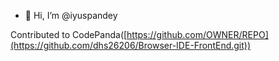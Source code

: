 - 👋 Hi, I’m @iyuspandey

Contributed to CodePanda([https://github.com/OWNER/REPO](https://github.com/dhs26206/Browser-IDE-FrontEnd.git))
<!---
iyuspandey/iyuspandey is a ✨ special ✨ repository because its `README.md` (this file) appears on your GitHub profile.
You can click the Preview link to take a look at your changes.
--->
